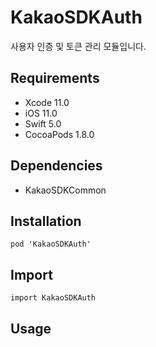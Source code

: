 # KakaoSDKAuth

사용자 인증 및 토큰 관리 모듈입니다.

## Requirements
- Xcode 11.0
- iOS 11.0
- Swift 5.0
- CocoaPods 1.8.0

## Dependencies
- KakaoSDKCommon

## Installation
```
pod 'KakaoSDKAuth'
```

## Import
```
import KakaoSDKAuth
```

## Usage
